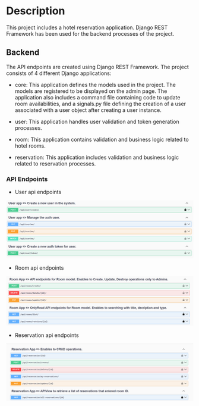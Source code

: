 # Description

This project includes a hotel reservation application. Django REST Framework has been used for the backend processes of the project.

## Backend

The API endpoints are created using Django REST Framework. The project consists of 4 different Django applications:

* core: This application defines the models used in the project. The models are registered to be displayed on the admin page. The application also includes a command file containing code to update room availabilities, and a signals.py file defining the creation of a user associated with a user object after creating a user instance.

* user: This application handles user validation and token generation processes.

* room: This application contains validation and business logic related to hotel rooms.

* reservation: This application includes validation and business logic related to reservation processes.

### API Endpoints

* User api endpoints
  
![userapi](project_images/user_api_endpoints.png)

* Room api endpoints

![roomapi](project_images/room_api_endpoints.png)

* Reservation api endpoints

![reservationapi](project_images/reservation_api_endpoints.png)
